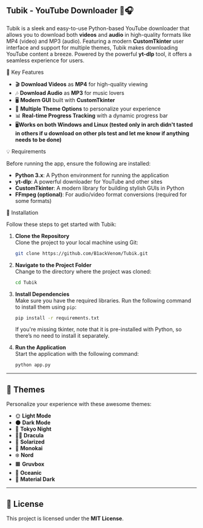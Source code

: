 
## **Tubik - YouTube Downloader** 🎥🎧

Tubik is a sleek and easy-to-use Python-based YouTube downloader that allows you to download both **videos** and **audio** in high-quality formats like MP4 (video) and MP3 (audio). Featuring a modern **CustomTkinter** user interface and support for multiple themes, Tubik makes downloading YouTube content a breeze. Powered by the powerful **yt-dlp** tool, it offers a seamless experience for users.


🌟 Key Features

- 🎬 **Download Videos** as **MP4** for high-quality viewing  
- 🎶 **Download Audio** as **MP3** for music lovers  
- 🖥️ **Modern GUI** built with **CustomTkinter**  
- 🎨 **Multiple Theme Options** to personalize your experience  
- 📊 **Real-time Progress Tracking** with a dynamic progress bar
- 🖥**Works on both Windows and Linux (tested only in arch didn't tasted in others if u download on other pls test and let me know if anything needs to be done)** 


💡 Requirements

Before running the app, ensure the following are installed:

- **Python 3.x**: A Python environment for running the application  
- **yt-dlp**: A powerful downloader for YouTube and other sites  
- **CustomTkinter**: A modern library for building stylish GUIs in Python  
- **FFmpeg (optional)**: For audio/video format conversions (required for some formats)  



🚀 Installation

Follow these steps to get started with Tubik:

1. **Clone the Repository**  
   Clone the project to your local machine using Git:
   ```bash
   git clone https://github.com/B1ackVenom/Tubik.git
   ```
2. **Navigate to the Project Folder**  
   Change to the directory where the project was cloned:
   ```bash
   cd Tubik
   ```
3. **Install Dependencies**  
   Make sure you have the required libraries. Run the following command to install them using `pip`:
   ```bash
   pip install -r requirements.txt
   ```
   If you're missing tkinter, note that it is pre-installed with Python, so there’s no need to install it separately.

4. **Run the Application**  
   Start the application with the following command:
   ```bash
   python app.py
   ```

---

## 🎨 Themes

Personalize your experience with these awesome themes:

- 🌞 **Light Mode**  
- 🌑 **Dark Mode**  
- 🌃 **Tokyo Night**  
- 🧛‍♂️ **Dracula**  
- 🌻 **Solarized**  
- 🌈 **Monokai**  
- ❄️ **Nord**  
- 🟫 **Gruvbox**  
- 🌊 **Oceanic**  
- 🌙 **Material Dark**  

---

## 📄 License

This project is licensed under the **MIT License**.

